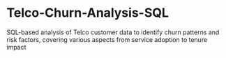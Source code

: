 # Telco-Churn-Analysis-SQL
SQL-based analysis of Telco customer data to identify churn patterns and risk factors, covering various aspects from service adoption to tenure impact
